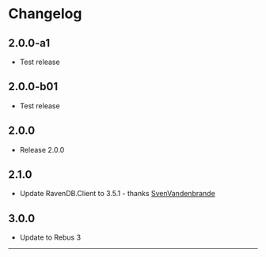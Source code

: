 # Changelog

## 2.0.0-a1

* Test release

## 2.0.0-b01

* Test release

## 2.0.0

* Release 2.0.0

## 2.1.0

* Update RavenDB.Client to 3.5.1 - thanks [SvenVandenbrande]

## 3.0.0

* Update to Rebus 3

---

[SvenVandenbrande]: https://github.com/SvenVandenbrande